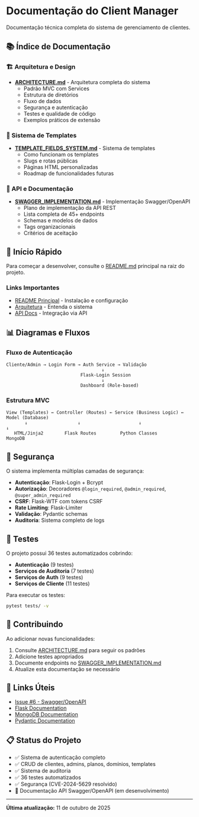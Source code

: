# Documentação do Client Manager

Documentação técnica completa do sistema de gerenciamento de clientes.

## 📚 Índice de Documentação

### 🏗️ Arquitetura e Design

- **[ARCHITECTURE.md](./ARCHITECTURE.md)** - Arquitetura completa do sistema
  - Padrão MVC com Services
  - Estrutura de diretórios
  - Fluxo de dados
  - Segurança e autenticação
  - Testes e qualidade de código
  - Exemplos práticos de extensão

### 📄 Sistema de Templates

- **[TEMPLATE_FIELDS_SYSTEM.md](./TEMPLATE_FIELDS_SYSTEM.md)** - Sistema de templates
  - Como funcionam os templates
  - Slugs e rotas públicas
  - Páginas HTML personalizadas
  - Roadmap de funcionalidades futuras

### 🔌 API e Documentação

- **[SWAGGER_IMPLEMENTATION.md](./SWAGGER_IMPLEMENTATION.md)** - Implementação Swagger/OpenAPI
  - Plano de implementação da API REST
  - Lista completa de 45+ endpoints
  - Schemas e modelos de dados
  - Tags organizacionais
  - Critérios de aceitação

## 🚀 Início Rápido

Para começar a desenvolver, consulte o [README.md](../README.md) principal na raiz do projeto.

### Links Importantes

- [README Principal](../README.md) - Instalação e configuração
- [Arquitetura](./ARCHITECTURE.md) - Entenda o sistema
- [API Docs](./SWAGGER_IMPLEMENTATION.md) - Integração via API

## 📊 Diagramas e Fluxos

### Fluxo de Autenticação

```
Cliente/Admin → Login Form → Auth Service → Validação
                                    ↓
                            Flask-Login Session
                                    ↓
                            Dashboard (Role-based)
```

### Estrutura MVC

```
View (Templates) ← Controller (Routes) ← Service (Business Logic) ← Model (Database)
       ↓                   ↓                      ↓                       ↓
   HTML/Jinja2        Flask Routes         Python Classes          MongoDB
```

## 🔐 Segurança

O sistema implementa múltiplas camadas de segurança:

- **Autenticação**: Flask-Login + Bcrypt
- **Autorização**: Decoradores `@login_required`, `@admin_required`, `@super_admin_required`
- **CSRF**: Flask-WTF com tokens CSRF
- **Rate Limiting**: Flask-Limiter
- **Validação**: Pydantic schemas
- **Auditoria**: Sistema completo de logs

## 🧪 Testes

O projeto possui 36 testes automatizados cobrindo:

- **Autenticação** (9 testes)
- **Serviços de Auditoria** (7 testes)
- **Serviços de Auth** (9 testes)
- **Serviços de Cliente** (11 testes)

Para executar os testes:

```bash
pytest tests/ -v
```

## 📝 Contribuindo

Ao adicionar novas funcionalidades:

1. Consulte [ARCHITECTURE.md](./ARCHITECTURE.md) para seguir os padrões
2. Adicione testes apropriados
3. Documente endpoints no [SWAGGER_IMPLEMENTATION.md](./SWAGGER_IMPLEMENTATION.md)
4. Atualize esta documentação se necessário

## 🔗 Links Úteis

- [Issue #6 - Swagger/OpenAPI](https://github.com/rootkitoriginal/client_manager/issues/6)
- [Flask Documentation](https://flask.palletsprojects.com/)
- [MongoDB Documentation](https://docs.mongodb.com/)
- [Pydantic Documentation](https://docs.pydantic.dev/)

## 📋 Status do Projeto

- ✅ Sistema de autenticação completo
- ✅ CRUD de clientes, admins, planos, domínios, templates
- ✅ Sistema de auditoria
- ✅ 36 testes automatizados
- ✅ Segurança (CVE-2024-5629 resolvido)
- 🚧 Documentação API Swagger/OpenAPI (em desenvolvimento)

---

**Última atualização:** 11 de outubro de 2025

